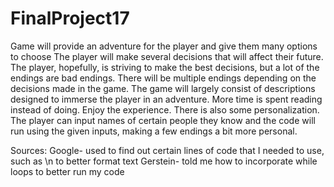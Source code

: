 # FinalProject17
Game will provide an adventure for the player and give them many options to choose
The player will make several decisions that will affect their future.
The player, hopefully, is striving to make the best decisions, but a lot of the endings are bad endings.
There will be multiple endings depending on the decisions made in the game.
The game will largely consist of descriptions designed to immerse the player in an adventure.
More time is spent reading instead of doing. Enjoy the experience.
There is also some personalization. The player can input names of certain people they know and the code
will run using the given inputs, making a few endings a bit more personal.

Sources:
Google- used to find out certain lines of code that I needed to use, such as \n to better format text
Gerstein- told me how to incorporate while loops to better run my code
